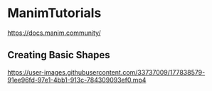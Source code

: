 # ManimTutorials
https://docs.manim.community/

## Creating Basic Shapes

https://user-images.githubusercontent.com/33737009/177838579-91ee96fd-97e1-4bb1-913c-784309093ef0.mp4

